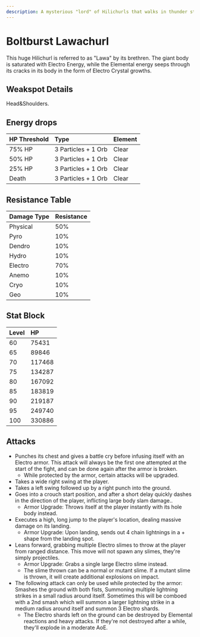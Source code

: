 ```yaml
---
description: A mysterious "lord" of Hilichurls that walks in thunder storms..
---
```


# Boltburst Lawachurl

This huge Hilichurl is referred to as "Lawa" by its brethren. The giant body is saturated with Electro Energy, while the Elemental energy seeps through its cracks in its body in the form of Electro Crystal growths.

## Weakspot Details

Head&Shoulders.

## Energy drops

| HP Threshold | Type            | Element |
| :----------- | :-------------- | :------ |
| 75% HP       | 3 Particles + 1 Orb | Clear  |
| 50% HP       | 3 Particles + 1 Orb | Clear  |
| 25% HP       | 3 Particles + 1 Orb | Clear  |
| Death        | 3 Particles + 1 Orb | Clear  |

## Resistance Table

| Damage Type | Resistance |
| :---------- | :--------- |
| Physical    | 50%        |
| Pyro        | 10%        |
| Dendro      | 10%        |
| Hydro       | 10%        |
| Electro     | 70%        |
| Anemo       | 10%        |
| Cryo        | 10%        |
| Geo         | 10%        |

## Stat Block

| Level | HP     |
| :---- | :----- |
| 60    | 75431  |
| 65    | 89846  |
| 70    | 117468 |
| 75    | 134287 |
| 80    | 167092 |
| 85    | 183819 |
| 90    | 219187 |
| 95    | 249740 |
| 100   | 330886 |

## Attacks

* Punches its chest and gives a battle cry before infusing itself with an Electro armor. This attack will always be the first one attempted at the start of the fight, and can be done again after the armor is broken.
  * While protected by the armor, certain attacks will be upgraded.
* Takes a wide right swing at the player.
* Takes a left swing followed up by a right punch into the ground.
* Goes into a crouch start position, and after a short delay quickly dashes in the direction of the player, inflicting large body slam damage..
  * Armor Upgrade: Throws itself at the player instantly with its hole body instead.
* Executes a high, long jump to the player's location, dealing massive damage on its landing.
  * Armor Upgrade: Upon landing, sends out 4 chain lightnings in a + shape from the landing spot.
* Leans forward, grabbing multiple Electro slimes to throw at the player from ranged distance. This move will not spawn any slimes, they're simply projectiles.
  * Armor Upgrade: Grabs a single large Electro slime instead.
  * The slime thrown can be a normal or mutant slime. If a mutant slime is thrown, it will create additional explosions on impact.
* The following attack can only be used while protected by the armor: Smashes the ground with both fists, Summoning multiple lightning strikes in a small radius around itself. Sometimes this will be comboed with a 2nd smash which will summon a larger lightning strike in a medium radius around itself and summon 3 Electro shards.
  * The Electro shards left on the ground can be destroyed by Elemental reactions and heavy attacks. If they're not destroyed after a while, they'll explode in a moderate AoE.

